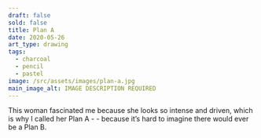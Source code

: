 ```yaml
---
draft: false
sold: false
title: Plan A
date: 2020-05-26
art_type: drawing
tags:
  - charcoal
  - pencil
  - pastel
image: /src/assets/images/plan-a.jpg
main_image_alt: IMAGE DESCRIPTION REQUIRED
---
```

This woman fascinated me because she looks so intense and driven, which is why I called her Plan A - - because it’s hard to imagine there would ever be a Plan B.